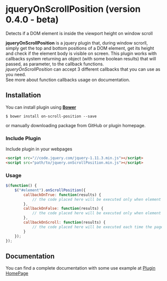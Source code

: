 # jqueryOnScrollPosition (version 0.4.0 - beta)
Detects if a DOM element is inside the viewport height on window scroll

**jqueryOnScrollPosition** is a jquery plugin that, during window scrorll, simply get the top and bottom positions of a DOM element, get its height and check if the element body is visible on screen. This plugin works with callbacks system returning an object (with some boolean results) that will passed, as parameter, to the callback functions.<br>
*jqueryOnScrollPosition* can accept 3 different callbacks that you can use as you need. <br>
See more about function callbacks usage on documentation.

## Installation

You can install plugin using [**Bower**](http://bower.io)

```
$ bower install on-scroll-position --save
```

or manually downloading package from GitHub or plugin homepage.

### Include Plugin
Include plugin in your webpages 
```html
<script src="//code.jquery.com/jquery-1.11.3.min.js"></script>
<script src="path/to/jquery.onScrollPosition.min.js"></script>
```

### Usage
```javascript
$(function() {
    $("#element").onScrollPosition({
        callbackOnTrue: function(results) {
            // the code placed here will be executed only when element is visible
        },
        callbackOnFalse: function(results) {
            // the code placed here will be executed only when element is NOT visible
        },
        callbackOnScroll: function(results) {
            // the code placed here will be executed each time the page is scrolled
        }
    });
});
```

## Documentation
You can find a complete documentation with some use example at [Plugin HomePage](http://factory.brainleaf.eu/jqueryOnScrollPosition/)
